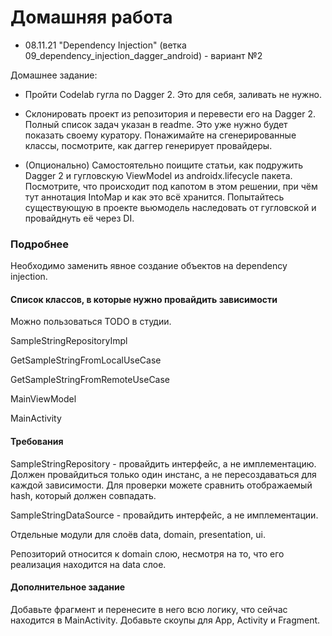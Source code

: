 # Домашняя работа

- 08.11.21 "Dependency Injection" (ветка 09_dependency_injection_dagger_android) - вариант №2

Домашнее задание:

- Пройти Codelab гугла по Dagger 2. Это для себя, заливать не нужно.

- Склонировать проект из репозитория и перевести его на Dagger 2. 
Полный список задач указан в readme. Это уже нужно будет показать своему куратору. 
Понажимайте на сгенерированные классы, посмотрите, как даггер генерирует провайдеры.

- (Опционально) Самостоятельно поищите статьи, как подружить Dagger 2 и гугловскую
  ViewModel из androidx.lifecycle пакета. Посмотрите, что происходит под капотом в этом
  решении, при чём тут аннотация IntoMap и как это всё хранится. Попытайтесь существующую в
  проекте вьюмодель наследовать от гугловской и провайднуть её через DI.
  
### Подробнее 

Необходимо заменить явное создание объектов на dependency injection.

#### Список классов, в которые нужно провайдить зависимости

Можно пользоваться TODO в студии.

SampleStringRepositoryImpl

GetSampleStringFromLocalUseCase

GetSampleStringFromRemoteUseCase

MainViewModel

MainActivity

#### Требования

SampleStringRepository - провайдить интерфейс, а не имплементацию. Должен провайдиться только один инстанс, а не пересоздаваться для каждой зависимости. Для проверки можете сравнить отображаемый hash, который должен совпадать.

SampleStringDataSource - провайдить интерфейс, а не имплементации.

Отдельные модули для слоёв data, domain, presentation, ui.

Репозиторий относится к domain слою, несмотря на то, что его реализация находится на data слое.

#### Дополнительное задание
Добавьте фрагмент и перенесите в него всю логику, что сейчас находится в MainActivity. Добавьте скоупы для App, Activity и Fragment.


